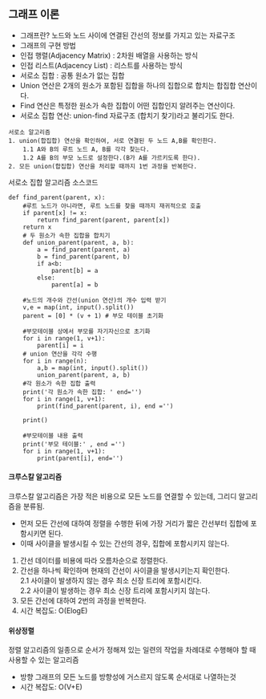 ## 그래프 이론

* 그래프란? 노드와 노드 사이에 연결된 간선의 정보를 가지고 있는 자료구조
* 그래프의 구현 방법 
* 인접 행렬(Adjacency Matrix) : 2차원 배열을 사용하는 방식
* 인접 리스트(Adjacency List) : 리스트를 사용하는 방식
* 서로소 집합 : 공통 원소가 없는 집합
* Union 연산은 2개의 원소가 포함된 집합을 하나의 집합으로 합치는 합집합 연산이다.
* Find 연산은 특정한 원소가 속한 집합이 어떤 집합인지 알려주는 연산이다.
* 서로소 집합 연산: union-find 자료구조 (합치기 찾기)라고 불리기도 한다.
```bazaar
서로소 알고리즘
1. union(합집합) 연산을 확인하여, 서로 연결된 두 노드 A,B를 확인한다.
    1.1 A와 B의 루트 노드 A, B를 각각 찾는다.
    1.2 A를 B의 부모 노드로 설정한다.(B가 A를 가르키도록 한다).
2. 모든 union(합집합) 연산을 처리할 때까지 1번 과정을 반복한다.
```

서로소 집합 알고리즘 소스코드
```bazaar
def find_parent(parent, x):
    #루트 노드가 아니라면, 루트 노드를 찾을 때까지 재귀적으로 호출
    if parent[x] != x:
        return find_parent(parent, parent[x])
    return x
    # 두 원소가 속한 집합을 합치기
    def union_parent(parent, a, b):
        a = find_parent(parent, a)
        b = find_parent(parent, b)
        if a<b:
            parent[b] = a
        else:
            parent[a] = b
    
    #노드의 개수와 간선(union 연산)의 개수 입력 받기
    v,e = map(int, input().split())
    parent = [0] * (v + 1) # 부모 테이블 초기화
    
    #부모테이블 상에서 부모를 자기자신으로 초기화
    for i in range(1, v+1):
        parent[i] = i
    # union 연산을 각각 수행
    for i in range(n):
        a,b = map(int, input().split())
        union_parent(parent, a, b)
    #각 원소가 속한 집합 출력
    print('각 원소가 속한 집합: ' end='')
    for i in range(1, v+1):
        print(find_parent(parent, i), end ='')
    
    print()
    
    #부모테이블 내용 출력
    print('부모 테이블:' , end ='')
    for i in range(1, v+1):
        print(parent[i], end='')
```

#### 크루스칼 알고리즘
크루스칼 알고리즘은 가장 적은 비용으로 모든 노드를 연결할 수 있는데, 그리디 알고리즘을 분류됨.
* 먼저 모든 간선에 대하여 정렬을 수행한 뒤에 가장 거리가 짧은 간선부터 집합에 포함시키면 된다.
* 이때 사이클을 발생시킬 수 있는 간선의 경우, 집합에 포함시키지 않는다.

1. 간선 데이터를 비용에 따라 오름차순으로 정렬한다.
2. 간선을 하나씩 확인하며 현재의 간선이 사이클을 발생시키는지 확인한다.<br>
    2.1 사이클이 발생하지 않는 경우 최소 신장 트리에 포함시킨다.<br>
    2.2 사이클이 발생하는 경우 최소 신장 트리에 포함시키지 않는다.<br>
3. 모든 간선에 대하여 2번의 과정을 반복한다.
4. 시간 복잡도: O(ElogE)

#### 위상정렬
정렬 알고리즘의 일종으로 순서가 정해져 있는 일련의 작업을 차례대로 수행해야 할 때 사용할 수 있는 알고리즘
* 방향 그래프의 모든 노드를 방향성에 거스르지 않도록 순서대로 나열하는것
* 시간 복잡도: O(V+E) 